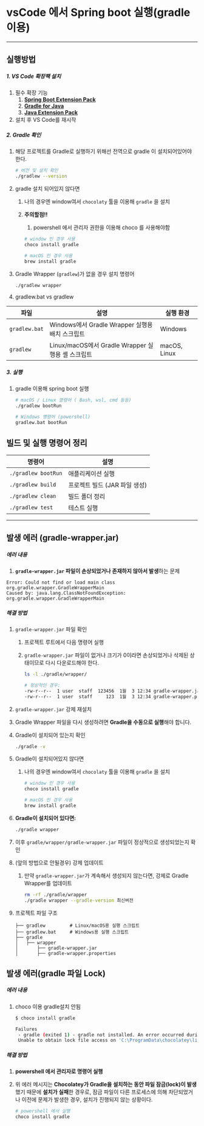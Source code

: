 # vsCode 에서 Spring boot 실행(gradle이용)

---

>

## 실행방법

##### 1. VS Code 확장팩 설치 

1. 필수 확장 기능
   1. **[Spring Boot Extension Pack](https://marketplace.visualstudio.com/items?itemName=vmware.vscode-boot-dev-pack)**
   2. **[Gradle for Java](https://marketplace.visualstudio.com/items?itemName=vscjava.vscode-gradle)**
   3. **[Java Extension Pack](https://marketplace.visualstudio.com/items?itemName=vscjava.vscode-java-pack)**
2. 설치 후 VS Code를 재시작

##### 2. Gradle 확인 

1. 해당 프로젝트를 Gradle로 실행하기 위해선 전역으로 gradle 이 설치되어있어야 한다. 

   ```bash
   # 버전 및 설치 확인 
   ./gradlew --version 
   ```

2. gradle 설치 되어있지 않다면 

   1. 나의 경우엔 window여서 `chocolaty`  툴을 이용해 `gradle` 을 설치

   2. **주의할점!!** 

      1. powershell 에서 관리자 권한을 이용해 choco 를 사용해야함

      ```bash
      # window 인 경우 사용
      choco install gradle 
      
      # macOS 인 경우 사용 
      brew install gradle
      ```

3. Gradle Wrapper (`gradlew`)가 없을 경우 설치 명령어 

   ```bash
   ./gradlew wrapper
   ```

4. gradlew.bat vs gradlew

| 파일          | 설명                                              | 실행 환경    |
| ------------- | ------------------------------------------------- | ------------ |
| `gradlew.bat` | Windows에서 Gradle Wrapper 실행용 배치 스크립트   | Windows      |
| `gradlew`     | Linux/macOS에서 Gradle Wrapper 실행용 셸 스크립트 | macOS, Linux |

##### 3. 실행

1. gradle 이용해 spring boot 실행 

   ```bash
   # macOS / Linux 명령어 ( Bash, wsl, cmd 등등)
   ./gradlew bootRun  
   
   # Windows 명령어 (powershell)
   gradlew.bat bootRun  
   ```



## 빌드 및 실행 명령어 정리 

| 명령어              | 설명                          |
| ------------------- | ----------------------------- |
| `./gradlew bootRun` | 애플리케이션 실행             |
| `./gradlew build`   | 프로젝트 빌드 (JAR 파일 생성) |
| `./gradlew clean`   | 빌드 폴더 정리                |
| `./gradlew test`    | 테스트 실행                   |

---

## 발생 에러 (gradle-wrapper.jar)

##### 에러 내용

1. **`gradle-wrapper.jar` 파일이 손상되었거나 존재하지 않아서 발생**하는 문제

```
Error: Could not find or load main class org.gradle.wrapper.GradleWrapperMain
Caused by: java.lang.ClassNotFoundException: org.gradle.wrapper.GradleWrapperMain
```

##### 해결 방법

1. `gradle-wrapper.jar` 파일 확인

   1. 프로젝트 루트에서 다음 명령어 실행

   2. `gradle-wrapper.jar` 파일이 없거나 크기가 0이라면  손상되었거나 삭제된 상태이므로 다시 다운로드해야 한다. 

      ```bash
      ls -l ./gradle/wrapper/
      
      # 정상적인 경우:
      -rw-r--r--  1 user  staff  123456  1월  3 12:34 gradle-wrapper.jar
      -rw-r--r--  1 user  staff     123  1월  3 12:34 gradle-wrapper.properties
      ```

2.  `gradle-wrapper.jar` 강제 재설치

   1. Gradle Wrapper 파일을 다시 생성하려면 **Gradle을 수동으로 실행**해야 합니다.

   2. Gradle이 설치되어 있는지 확인

      ```bash
      ./gradle -v

   3. Gradle이 설치되어있지 않다면 

      1. 나의 경우엔 window여서 `chocolaty`  툴을 이용해 `gradle` 을 설치 

         ```bash
         # window 인 경우 사용
         choco install gradle 
         
         # macOS 인 경우 사용 
         brew install gradle
         ```

   4. **Gradle이 설치되어 있다면:**

      ```bash
      ./gradle wrapper
      ```

   5. 이후 `gradle/wrapper/gradle-wrapper.jar` 파일이 정상적으로 생성되었는지 확인

3. (앞의 방법으로 안될경우) 강제 업데이트 

   1. 만약 `gradle-wrapper.jar`가 계속해서 생성되지 않는다면, 강제로 Gradle Wrapper를 업데이트

      ```bash
      rm -rf ./gradle/wrapper
      ./gradle wrapper --gradle-version 최신버전
      ```

4. 프로젝트 파일 구조 

   ```
   ├── gradlew         # Linux/macOS용 실행 스크립트
   ├── gradlew.bat     # Windows용 실행 스크립트
   ├── gradle
   │   ├── wrapper
   │       ├── gradle-wrapper.jar
   │       ├── gradle-wrapper.properties
   ```

## 발생 에러(gradle 파일 Lock)

##### 에러 내용

1. choco 이용 gradle설치 안됨

   ```bash
   $ choco install gradle 
   
   Failures
    - gradle (exited 1) - gradle not installed. An error occurred during installation:
    Unable to obtain lock file access on 'C:\ProgramData\chocolatey\lib\63b8' for operations on 'C:\ProgramData\chocolatey\lib\gradle'. This may mean that a different user or administrator is holding this lock and that this process does not have permission to access it. If no other process is currently performing an operation on this file it may mean that an earlier NuGet process crashed and left an inaccessible lock file, in this case removing the file 'C:\ProgramData\chocolatey\lib\63b8' will allow NuGet to continue.
   ```

##### 해결 방법  

1. **powershell  에서 관리자로 명령어 실행**  

2. 위 에러 메시지는 **Chocolatey가 Gradle을 설치하는 동안 파일 잠금(lock)이 발생**했기 때문에 **설치가 실패**한 경우로, 잠금 파일이 다른 프로세스에 의해 차단되었거나 이전에 문제가 발생한 경우, 설치가 진행되지 않는 상황이다. 

   ```powershell
   # powershell 에서 실행 
   choco install gradle
   ```

   

